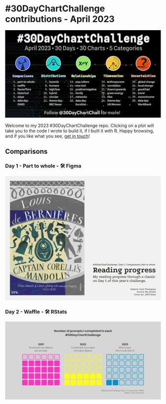\#30DayChartChallenge contributions - April 2023
================

![](plots/2023_banner.jpg)

Welcome to my 2023 \#30DayChartChallenge repo. Clicking on a plot will
take you to the code I wrote to build it, if I built it with R. Happy
browsing, and if you like what you see, [get in
touch](https://twitter.com/cararthompson)!

## Comparisons

### Day 1 - Part to whole - 🛠️ Figma

![](plots/day01_part-to-whole.png)

### Day 2 - Waffle - 🛠️ RStats

<a href='scripts/day_02_waffles.R' target='_blank'><img src="plots/day02_waffles.png"></a>
